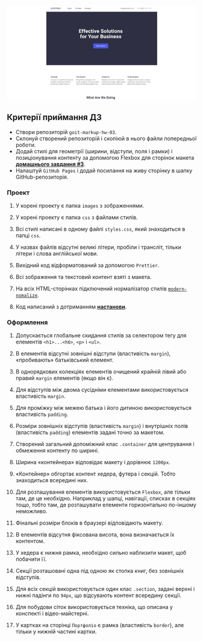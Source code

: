 ![preview-hw](/images/gh-hw-preview.jpg)

## Критерії приймання ДЗ
- Створи репозиторій `goit-markup-hw-03`.
- Склонуй створений репозиторій і скопіюй в нього файли попередньої роботи.
- Додай стилі для геометрії (ширини, відступи, поля і рамки) і позиціонування
  контенту за допомогою Flexbox для сторінок макета
  [**домашнього завдання #3**](<https://www.figma.com/file/7DbgmHW2lcF0Cxkrr1Hrg7/Web-Studio-goit-markup-hw-(Version-3.0)?type=design&node-id=296708%3A626&mode=design&t=byol9bL8LbrDKD00-1>).
- Налаштуй `GitHub Pages` і додай посилання на живу сторінку в шапку
  GitHub-репозиторія.

### Проект

1.  У корені проекту є папка `images` з зображеннями.

1.  У корені проекту є папка `css` з файлами стилів.

1.  Всі стилі написані в одному файлі `styles.css`, який знаходиться в
папці `css`.

1.  У назвах файлів відсутні великі літери, пробіли і трансліт, тільки
літери і слова англійської мови.

1.  Вихідний код відформатований за допомогою `Prettier`.

1.  Всі зображення та текстовий контент взяті з макета.

1.  На всіх HTML-сторінках підключений нормалізатор стилів
[`modern-nomalize`](https://github.com/sindresorhus/modern-normalize).

1.  Код написаний з дотриманням [**настанови**](https://codeguide.co/).

### Оформлення

1.  Допускається глобальне скидання стилів за селектором тегу для
елементів `<h1>...<h6>`, `<p>` і `<ul>`.

1.  В елементів відсутні зовнішні відступи (властивість `margin`),
«пробивають» батьківський елемент.

1.  В однорядкових колекціях елементів очищений крайній лівий або правий
`margin` елементів (якщо він є).

1.  Для відступів між двома сусідніми елементами використовується
властивість `margin`.

1.  Для проміжку між межею батька і його дитиною використовується
властивість `padding`.

1.  Розміри зовнішніх відступів (властивість `margin`) і внутрішніх полів
(властивість `padding`) елементів задані точно за макетом.

1.  Створений загальний допоміжний клас `.container` для центрування і
обмеження контенту по ширині.

1.  Ширина «контейнера» відповідає макету і дорівнює `1200px`.

1.  «Контейнер» обгортає контент хедера, футера і секцій. Тобто
знаходиться всередині них.

1.  Для розташування елементів використовується `Flexbox`, але тільки
там, де це необхідно. Наприклад у шапці, навігації, списках в секціях тощо,
тобто там, де розташувати елементи горизонтально по-іншому неможливо.

1.  Фінальні розміри блоків в браузері відповідають макету.

1.  В елементів відсутня фіксована висота, вона визначається їх
контентом.

1.  У хедера є нижня рамка, необхідно сильно наблизити макет, щоб
побачити її.

1.  Секції розташовані одна під одною як стопка книг, без зовнішніх
відступів.

1.  Для всіх секцій використовується один клас `.section`, задані верхні
і нижні падінги по `94px`, що відсувають контент всередину секції.

1.  Для побудови сіток використовується техніка, що описана у конспекті
і відео-майстерні.

1.  У картках на сторінці `Портфоліо` є рамка (властивість `border`),
але тільки у нижній частині картки.